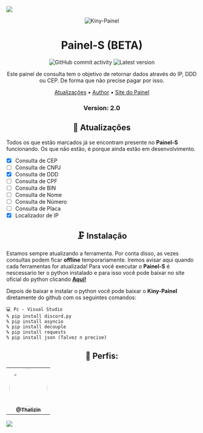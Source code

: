 <p>
<img src= "https://cdn.discordapp.com/attachments/935532000725594122/949104779626426448/linha-imagem-animada-0363.gif"/>
</p>

<p align="center" ><img alt="Kiny-Painel" src="https://c.tenor.com/2PvZ15w3_88AAAAC/coceira.gif"></p>

<h1 align="center">Painel-S (BETA)</h1>
<p align="center">
  <img alt="GitHub commit activity" src="https://img.shields.io/github/commit-activity/m/Kiny-Kiny/Kiny-Painel">
  <img alt="Latest version" src="https://img.shields.io/github/v/release/Kiny-Kiny/Kiny-Painel.svg" alt="Latest version">

  <p align="center">
    Este painel de consulta tem o objetivo de retornar dados através do IP, DDD ou CEP. De forma que não precise pagar por isso.
  </p>
</p> 



<p align="center">
  <a href="https://github.com/Thalizin06/Painel-S/blob/main/README.md#-Atualizações">Atualizações</a> •
  <a href="https://github.com/Thalizin06">Author</a> •
  <a href="https://www.painel-s.repl.co">Site do Painel</a>
</p>

<h3><p align="center">Version: 2.0</p></h3>
 
<h2 align="center">📆  Atualizações</h2>

Todos os que estão marcados já se encontram presente no **Painel-S** funcionando. 
Os que não estão, é porque ainda estão em desenvolvimento.

- [x] Consulta de CEP
- [ ] Consulta de CNPJ
- [x] Consulta de DDD
- [ ] Consulta de CPF
- [ ] Consulta de BIN
- [ ] Consulta de Nome
- [ ] Consulta de Número
- [ ] Consulta de Placa
- [x] Localizador de IP

<h2 align="center">🗜 Instalação</h2>

Estamos sempre atualizando a ferramenta. Por conta disso, as vezes consultas podem ficar **offline** temporariamente. 
Iremos avisar aqui quando cada ferramentas for atualizada!
Para você executar o **Painel-S** é nescessario ter o python instalado e para isso você pode baixar no site oficial do python clicando [**Aqui!**](https://www.python.org/downloads/)

Depois de baixar e instalar o python você pode baixar o **Kiny-Painel** diretamente do github com os seguintes comandos:

```
💻 Pc - Visual Studio
% pip install discord.py
% pip install asyncio
% pip install decouple
% pip install requests
% pip install json (Talvez n precise)
```

<div align="center">
  <h2>👤 Perfis:</h2>

  <table>
    <tr>
      <td align="center"><a href="https://github.com/Thalizin06"><img style="border-radius: 50%;" src="https://avatars.githubusercontent.com/u/83826153?v=4" width="100px;" alt=""/><br /><sub><b>@Thalizin</b></sub></a><br />
  </table>
</div>
 


<p>
<img src= "https://cdn.discordapp.com/attachments/935532000725594122/949104779626426448/linha-imagem-animada-0363.gif"/>
</p>

